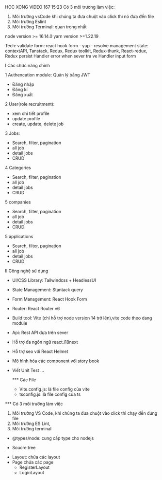HỌC XONG VIDEO 167 15:23
Có 3 môi trường làm việc:

1. Môi trường vsCode khi chúng ta đưa chuột vào click thì nó đưa đến file
2. Môi trường Eslint
3. Môi trường Terminal: quan trọng nhất

node version >= 16.14.0
yarn version >=1.22.19

Tech:
validate form: react hook form - yup - resolve
management state: contextAPI, Tanstack, Redux, Redux toolkit, Redux-thunk, React-redux, Redux persist
Handler error when sever tra ve
Handler input form

I Các chức năng chính

1 Authencation module: Quản lý bằng JWT

-   Đăng nhập
-   Đăng kí
-   Đăng xuất

2 User(role recruitment):

-   xem chi tiết profile
-   update profile
-   create, update, delete job

3 Jobs:

-   Search, filter, pagination
-   all job
-   detail jobs
-   CRUD

4 Categories

-   Search, filter, pagination
-   all job
-   detail jobs
-   CRUD

5 companies

-   Search, filter, pagination
-   all job
-   detail jobs
-   CRUD

5 applications

-   Search, filter, pagination
-   all job
-   detail jobs
-   CRUD

II Công nghệ sử dụng

-   UI/CSS Library: Tailwindcss + HeadlessUI
-   State Management: Stantack query
-   Form Management: React Hook Form
-   Router: React Router v6
-   Build tool: Vite (chỉ hỗ trợ node version 14 trở lên),vite code theo dang module
-   Api: Rest API dựa trên sever
-   Hỗ trợ đa ngôn ngữ react.i18next
-   Hỗ trợ seo với React Helmet
-   Mô hình hóa các component với story book
-   Viết Unit Test
    ...

    \*\*\* Các File

    -   Vite.config.js: là file config của vite
    -   tsconfig.js: là file config của ts

\*\*\* Có 3 môi trường làm việc

1.  Môi trường VS Code, khi chúng ta đưa chuột vào click thì chạy đến đúng file
2.  Môi trường ES Lint,
3.  Môi trường terminal

-   @types/node: cung cấp type cho nodejs

*   Soucre tree

-   Layout: chứa các layout
-   Page chứa các page
    -   RegisterLayout
    -   LoginLayout
